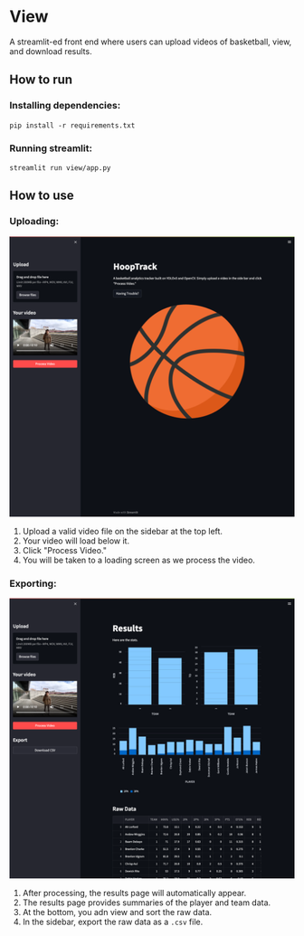 # View
A streamlit-ed front end where users can upload videos of basketball, view, and download results.

## How to run
### Installing dependencies:
```
pip install -r requirements.txt
```

### Running streamlit:
```
streamlit run view/app.py
```

## How to use
### Uploading:
![screenshot of home page](https://github.com/CornellDataScience/Ball-101/blob/clean-infra/view/media/home.png)
1. Upload a valid video file on the sidebar at the top left.
2. Your video will load below it.
3. Click "Process Video."
4. You will be taken to a loading screen as we process the video.

### Exporting:
![screenshot of results page](https://github.com/CornellDataScience/Ball-101/blob/clean-infra/view/media/results.png)
1. After processing, the results page will automatically appear.
2. The results page provides summaries of the player and team data.
3. At the bottom, you adn view and sort the raw data.
4. In the sidebar, export the raw data as a `.csv` file.